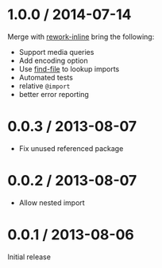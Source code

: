# 1.0.0 / 2014-07-14

Merge with [rework-inline](https://www.npmjs.org/package/rework-inline) bring the following:

* Support media queries
* Add encoding option
* Use [find-file](https://www.npmjs.org/package/find-file) to lookup imports
* Automated tests
* relative `@import`
* better error reporting

# 0.0.3 / 2013-08-07

* Fix unused referenced package

# 0.0.2 / 2013-08-07

* Allow nested import


# 0.0.1 / 2013-08-06

Initial release

